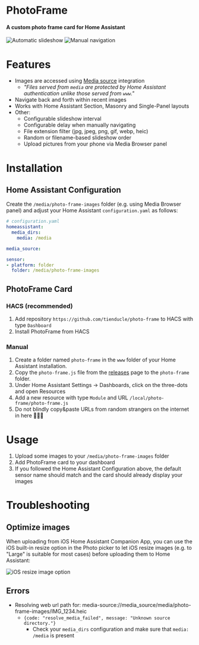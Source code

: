 # PhotoFrame
#### A custom photo frame card for Home Assistant

![Automatic slideshow](docs/images/preview.gif)
![Manual navigation](docs/images/manual-navigation.gif)

# Features

- Images are accessed using [Media source](https://www.home-assistant.io/integrations/media_source/) integration
  - *"Files served from `media` are protected by Home Assistant authentication unlike those served from `www`."*
- Navigate back and forth within recent images
- Works with Home Assistant Section, Masonry and Single-Panel layouts
- Other:
  - Configurable slideshow interval
  - Configurable delay when manually navigating
  - File extension filter (jpg, jpeg, png, gif, webp, heic)
  - Random or filename-based slideshow order
  - Upload pictures from your phone via Media Browser panel

# Installation

## Home Assistant Configuration
Create the `/media/photo-frame-images` folder (e.g. using Media Browser panel) and adjust your Home Assistant `configuration.yaml` as follows:

```yaml
# configuration.yaml
homeassistant:
  media_dirs:
    media: /media

media_source:

sensor:
- platform: folder
  folder: /media/photo-frame-images
```

## PhotoFrame Card

### HACS (recommended)
1. Add repository `https://github.com/tienducle/photo-frame` to HACS with type `Dashboard`
2. Install PhotoFrame from HACS

### Manual
1. Create a folder named `photo-frame` in the `www` folder of your Home Assistant installation.
2. Copy the `photo-frame.js` file from the [releases](https://github.com/tienducle/photo-frame/releases) page to the `photo-frame` folder.
3. Under Home Assistant Settings -> Dashboards, click on the three-dots and open Resources
4. Add a new resource with type `Module` and URL `/local/photo-frame/photo-frame.js`
5. Do not blindly copy&paste URLs from random strangers on the internet in here 🤷🏻‍♂️

# Usage

1. Upload some images to your `/media/photo-frame-images` folder
2. Add PhotoFrame card to your dashboard
3. If you followed the Home Assistant Configuration above, the default sensor name should match and the card should already display your images

# Troubleshooting

## Optimize images
When uploading from iOS Home Assistant Companion App, you can use the iOS built-in resize option in the Photo picker to let iOS resize images (e.g. to "Large" is suitable for most cases) before uploading them to Home Assistant:

![iOS resize image option](docs/images/ios-resize.gif)

## Errors
- Resolving web url path for: media-source://media_source/media/photo-frame-images/IMG_1234.heic
  - `{code: "resolve_media_failed", message: "Unknown source directory."}`
    - Check your `media_dirs` configuration and make sure that `media: /media` is present